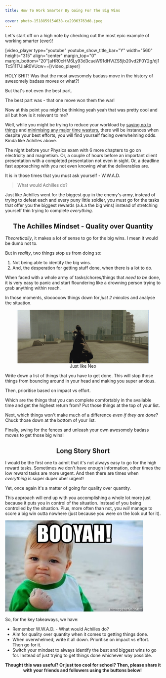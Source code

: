 ```yaml
---
title: How To Work Smarter By Going For The Big Wins

cover: photo-1518859154638-ca29363763d8.jpeg
---
```


Let's start off on a high note by checking out the most epic example of working smarter (ever)!

[video_player type="youtube" youtube_show_title_bar="Y" width="560" height="315" align="center" margin_top="0" margin_bottom="20"]aHR0cHM6Ly93d3cueW91dHViZS5jb20vd2F0Y2g/dj1TcS11TUlaR0VUcw==[/video_player]

HOLY SHIT! Was that the most awesomely badass move in the history of awesomely badass moves or what?!

But that's not even the best part.

The best part was - that one move won them the war!

Now at this point you might be thinking yeah yeah that was pretty cool and all but how is it relevant to me?

Well, while you might be trying to reduce your workload by <a href="http://www.thecodetoawesome.com/how-to-make-the-most-of-every-second-you-got/" target="_blank">saying no to things</a> and <a href="http://www.thecodetoawesome.com/the-suitcase-of-life/" target="_blank">minimising any major time wasters</a>, there will be instances when despite your best efforts, you will find yourself facing overwhelming odds. Kinda like Achilles above.

The night before your Physics exam with 6 more chapters to go on electricity and magnetism. Or, a couple of hours before an important client presentation with a completed presentation not even in sight.<strong> </strong>Or, a deadline fast approaching with you not even knowing what the deliverables are.

It is in those times that you must ask yourself - W.W.A.D.
<blockquote>What would Achilles do?</blockquote>
Just like Achilles went for the biggest guy in the enemy's army, instead of trying to defeat each and every puny little soldier, you must go for the tasks that offer you the biggest rewards (a.k.a the big wins) instead of stretching yourself thin trying to complete <em>everything</em>.
<h2 style="text-align: center;">The Achilles Mindset - Quality over Quantity</h2>
<em>Theoretically</em>, it makes a lot of sense to go for the big wins. I mean it would be dumb not to.

But in <em>reality</em>, two things stop us from doing so:
<ol>
	<li>Not being able to identify the big wins.</li>
	<li>And, the desperation for getting stuff done, when there is a lot to do.</li>
</ol>
When faced with a whole army of tasks/chores/things that <em>need to be</em> done, it is very easy to panic and start floundering like a drowning person trying to grab anything within reach.

In those moments, sloooooow things down for<em> just 2 minutes</em> and analyse the situation.

<p style="flex-direction: column;align-items: center;display: flex;">
<img src="bullet-time.gif" alt="Bullet time"></img>Just like Neo</p>

Write down a list of things that you have to get done. This will stop those things from bouncing around in your head and making you super anxious.

Then, prioritise based on impact vs effort.

Which are the things that you can complete comfortably in the available time and get the highest return from? Put those things at the top of your list.

Next, which things won't make much of a difference <em>even if they are done</em>? Chuck those down at the bottom of your list.

Finally, swing for the fences and unleash your own awesomely badass moves to get those big wins!
<h2 style="text-align: center;">Long Story Short</h2>
I would be the first one to admit that it's not always easy to go for the high reward tasks. Sometimes we don't have enough information, other times the low reward tasks are more urgent. And then there are times when <em>everything</em> is super duper uber urgent!

Yet, once again it's a matter of going for quality over quantity.

This approach will end up with you accomplishing a whole lot more just because it puts you in control of the situation. Instead of you being controlled by the situation. Plus, more often than not, you <em>will</em> manage to score a big win outta nowhere (just because you were on the look out for it).

<img src="booyah.jpg" alt="Booyah!"></img>

So, for the key takeaways, we have:
<ul>
	<li>Remember W.W.A.D. - What would Achilles do?</li>
	<li>Aim for quality over quantity when it comes to getting things done.</li>
	<li>When overwhelmed, write it all down. Prioritise on impact vs effort. Then go for it.</li>
	<li>Switch your mindset to always identify the best and biggest wins to go for. Instead of just trying to get things done whichever way possible.</li>
</ul>
<p style="text-align: center;"><strong>Thought this was useful? Or just too cool for school? Then, please share it with your friends and followers using the buttons below! </strong></p>
